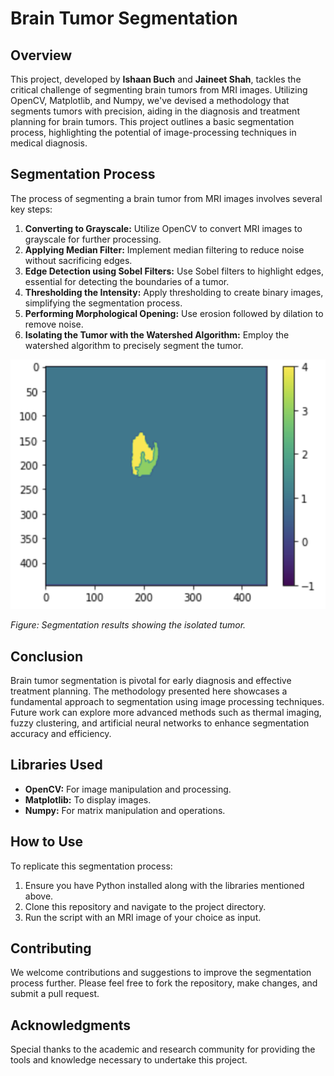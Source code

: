 # Brain Tumor Segmentation

## Overview

This project, developed by **Ishaan Buch** and **Jaineet Shah**, tackles the critical challenge of segmenting brain tumors from MRI images. Utilizing OpenCV, Matplotlib, and Numpy, we've devised a methodology that segments tumors with precision, aiding in the diagnosis and treatment planning for brain tumors. This project outlines a basic segmentation process, highlighting the potential of image-processing techniques in medical diagnosis.

## Segmentation Process

The process of segmenting a brain tumor from MRI images involves several key steps:
1. **Converting to Grayscale:** Utilize OpenCV to convert MRI images to grayscale for further processing.
2. **Applying Median Filter:** Implement median filtering to reduce noise without sacrificing edges.
3. **Edge Detection using Sobel Filters:** Use Sobel filters to highlight edges, essential for detecting the boundaries of a tumor.
4. **Thresholding the Intensity:** Apply thresholding to create binary images, simplifying the segmentation process.
5. **Performing Morphological Opening:** Use erosion followed by dilation to remove noise.
6. **Isolating the Tumor with the Watershed Algorithm:** Employ the watershed algorithm to precisely segment the tumor.

![Tumor Segmentation Process](Final.png)

*Figure: Segmentation results showing the isolated tumor.*

## Conclusion

Brain tumor segmentation is pivotal for early diagnosis and effective treatment planning. The methodology presented here showcases a fundamental approach to segmentation using image processing techniques. Future work can explore more advanced methods such as thermal imaging, fuzzy clustering, and artificial neural networks to enhance segmentation accuracy and efficiency.

## Libraries Used

- **OpenCV:** For image manipulation and processing.
- **Matplotlib:** To display images.
- **Numpy:** For matrix manipulation and operations.

## How to Use

To replicate this segmentation process:
1. Ensure you have Python installed along with the libraries mentioned above.
2. Clone this repository and navigate to the project directory.
3. Run the script with an MRI image of your choice as input.

## Contributing

We welcome contributions and suggestions to improve the segmentation process further. Please feel free to fork the repository, make changes, and submit a pull request.

## Acknowledgments

Special thanks to the academic and research community for providing the tools and knowledge necessary to undertake this project.
